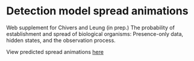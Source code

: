 Detection model spread animations
=================================

Web supplement for Chivers and Leung (in prep.) The probability of establishment and spread of biological organisms: Presence-only data, hidden states, and the observation process.

View predicted spread animations [here](https://cjbayesian.github.io/detection_model_spread_animations)
